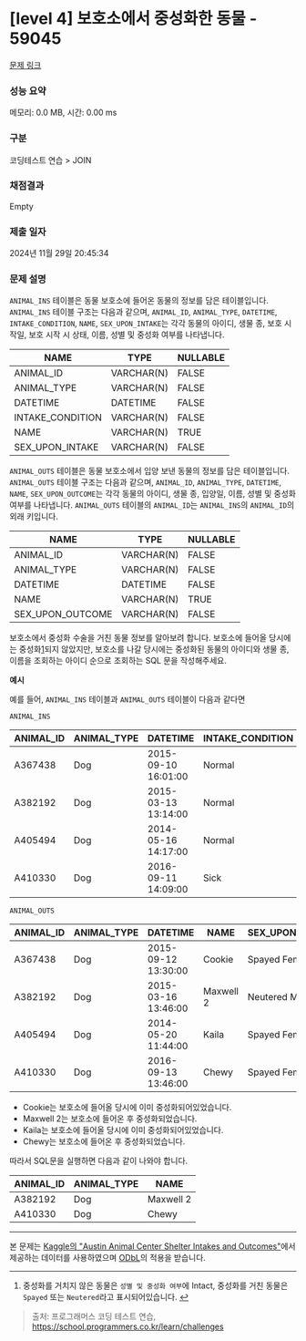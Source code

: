 # \[level 4] 보호소에서 중성화한 동물 - 59045

[문제 링크](https://school.programmers.co.kr/learn/courses/30/lessons/59045)

### 성능 요약

메모리: 0.0 MB, 시간: 0.00 ms

### 구분

코딩테스트 연습 > JOIN

### 채점결과

Empty

### 제출 일자

2024년 11월 29일 20:45:34

### 문제 설명

`ANIMAL_INS` 테이블은 동물 보호소에 들어온 동물의 정보를 담은 테이블입니다. `ANIMAL_INS` 테이블 구조는 다음과 같으며, `ANIMAL_ID`, `ANIMAL_TYPE`, `DATETIME`, `INTAKE_CONDITION`, `NAME`, `SEX_UPON_INTAKE`는 각각 동물의 아이디, 생물 종, 보호 시작일, 보호 시작 시 상태, 이름, 성별 및 중성화 여부를 나타냅니다.

| NAME              | TYPE       | NULLABLE |
| ----------------- | ---------- | -------- |
| ANIMAL\_ID        | VARCHAR(N) | FALSE    |
| ANIMAL\_TYPE      | VARCHAR(N) | FALSE    |
| DATETIME          | DATETIME   | FALSE    |
| INTAKE\_CONDITION | VARCHAR(N) | FALSE    |
| NAME              | VARCHAR(N) | TRUE     |
| SEX\_UPON\_INTAKE | VARCHAR(N) | FALSE    |

`ANIMAL_OUTS` 테이블은 동물 보호소에서 입양 보낸 동물의 정보를 담은 테이블입니다. `ANIMAL_OUTS` 테이블 구조는 다음과 같으며, `ANIMAL_ID`, `ANIMAL_TYPE`, `DATETIME`, `NAME`, `SEX_UPON_OUTCOME`는 각각 동물의 아이디, 생물 종, 입양일, 이름, 성별 및 중성화 여부를 나타냅니다. `ANIMAL_OUTS` 테이블의 `ANIMAL_ID`는 `ANIMAL_INS`의 `ANIMAL_ID`의 외래 키입니다.

| NAME               | TYPE       | NULLABLE |
| ------------------ | ---------- | -------- |
| ANIMAL\_ID         | VARCHAR(N) | FALSE    |
| ANIMAL\_TYPE       | VARCHAR(N) | FALSE    |
| DATETIME           | DATETIME   | FALSE    |
| NAME               | VARCHAR(N) | TRUE     |
| SEX\_UPON\_OUTCOME | VARCHAR(N) | FALSE    |

보호소에서 중성화 수술을 거친 동물 정보를 알아보려 합니다. 보호소에 들어올 당시에는 중성화[1](./#fn1)되지 않았지만, 보호소를 나갈 당시에는 중성화된 동물의 아이디와 생물 종, 이름을 조회하는 아이디 순으로 조회하는 SQL 문을 작성해주세요.

**예시**

예를 들어, `ANIMAL_INS` 테이블과 `ANIMAL_OUTS` 테이블이 다음과 같다면

`ANIMAL_INS`

| ANIMAL\_ID | ANIMAL\_TYPE | DATETIME            | INTAKE\_CONDITION | NAME      | SEX\_UPON\_INTAKE |
| ---------- | ------------ | ------------------- | ----------------- | --------- | ----------------- |
| A367438    | Dog          | 2015-09-10 16:01:00 | Normal            | Cookie    | Spayed Female     |
| A382192    | Dog          | 2015-03-13 13:14:00 | Normal            | Maxwell 2 | Intact Male       |
| A405494    | Dog          | 2014-05-16 14:17:00 | Normal            | Kaila     | Spayed Female     |
| A410330    | Dog          | 2016-09-11 14:09:00 | Sick              | Chewy     | Intact Female     |

`ANIMAL_OUTS`

| ANIMAL\_ID | ANIMAL\_TYPE | DATETIME            | NAME      | SEX\_UPON\_OUTCOME |
| ---------- | ------------ | ------------------- | --------- | ------------------ |
| A367438    | Dog          | 2015-09-12 13:30:00 | Cookie    | Spayed Female      |
| A382192    | Dog          | 2015-03-16 13:46:00 | Maxwell 2 | Neutered Male      |
| A405494    | Dog          | 2014-05-20 11:44:00 | Kaila     | Spayed Female      |
| A410330    | Dog          | 2016-09-13 13:46:00 | Chewy     | Spayed Female      |

* Cookie는 보호소에 들어올 당시에 이미 중성화되어있었습니다.
* Maxwell 2는 보호소에 들어온 후 중성화되었습니다.
* Kaila는 보호소에 들어올 당시에 이미 중성화되어있었습니다.
* Chewy는 보호소에 들어온 후 중성화되었습니다.

따라서 SQL문을 실행하면 다음과 같이 나와야 합니다.

| ANIMAL\_ID | ANIMAL\_TYPE | NAME      |
| ---------- | ------------ | --------- |
| A382192    | Dog          | Maxwell 2 |
| A410330    | Dog          | Chewy     |

***

본 문제는 [Kaggle의 "Austin Animal Center Shelter Intakes and Outcomes"](https://www.kaggle.com/aaronschlegel/austin-animal-center-shelter-intakes-and-outcomes)에서 제공하는 데이터를 사용하였으며 [ODbL](https://opendatacommons.org/licenses/odbl/1.0/)의 적용을 받습니다.

***

1. 중성화를 거치지 않은 동물은 `성별 및 중성화 여부`에 Intact, 중성화를 거친 동물은 `Spayed` 또는 `Neutered`라고 표시되어있습니다. [↩](./#fnref1)

> 출처: 프로그래머스 코딩 테스트 연습, https://school.programmers.co.kr/learn/challenges
